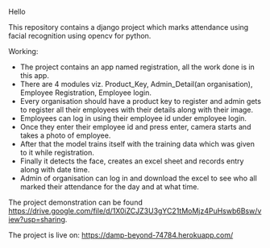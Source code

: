 Hello

This repository contains a django project which marks attendance using facial recognition using opencv for python.

Working:
- The project contains an app named registration, all the work done is in this app.
- There are 4 modules viz. Product_Key, Admin_Detail(an organisation), Employee Registration, Employee login.
- Every organisation should have a product key to register and admin gets to register all their employees with their details along with their image.
- Employees can log in using their employee id under employee login.
- Once they enter their employee id and press enter, camera starts and takes a photo of employee.
- After that the model trains itself with the training data which was given to it while registration.
- Finally it detects the face, creates an excel sheet and records entry along with date time.
- Admin of organisation can log in and download the excel to see who all marked their attendance for the day and at what time.

The project demonstration can be found https://drive.google.com/file/d/1X0iZCJZ3U3gYC21tMoMjz4PuHswb6Bsw/view?usp=sharing.

The project is live on:
https://damp-beyond-74784.herokuapp.com/
